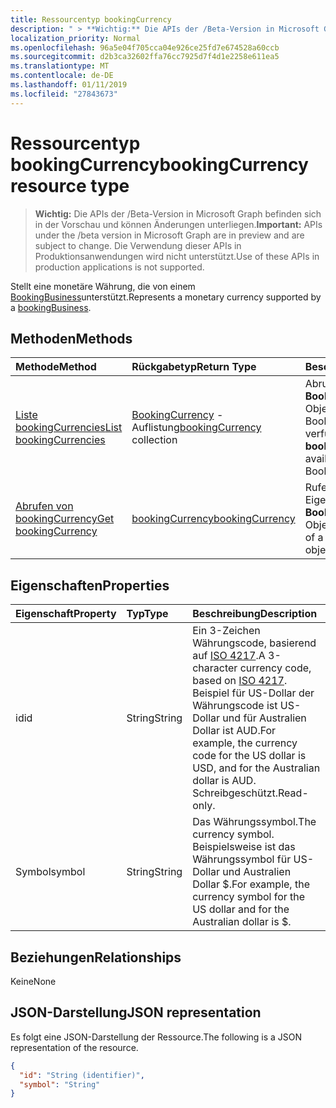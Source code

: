 ```yaml
---
title: Ressourcentyp bookingCurrency
description: " > **Wichtig:** Die APIs der /Beta-Version in Microsoft Graph befinden sich in der Vorschau und können Änderungen unterliegen. Die Verwendung dieser APIs in Produktionsanwendungen wird nicht unterstützt."
localization_priority: Normal
ms.openlocfilehash: 96a5e04f705cca04e926ce25fd7e674528a60ccb
ms.sourcegitcommit: d2b3ca32602ffa76cc7925d7f4d1e2258e611ea5
ms.translationtype: MT
ms.contentlocale: de-DE
ms.lasthandoff: 01/11/2019
ms.locfileid: "27843673"
---
```

# <a name="bookingcurrency-resource-type"></a><span data-ttu-id="2d703-104">Ressourcentyp bookingCurrency</span><span class="sxs-lookup"><span data-stu-id="2d703-104">bookingCurrency resource type</span></span>

 > <span data-ttu-id="2d703-105">**Wichtig:** Die APIs der /Beta-Version in Microsoft Graph befinden sich in der Vorschau und können Änderungen unterliegen.</span><span class="sxs-lookup"><span data-stu-id="2d703-105">**Important:** APIs under the /beta version in Microsoft Graph are in preview and are subject to change.</span></span> <span data-ttu-id="2d703-106">Die Verwendung dieser APIs in Produktionsanwendungen wird nicht unterstützt.</span><span class="sxs-lookup"><span data-stu-id="2d703-106">Use of these APIs in production applications is not supported.</span></span>
 
<span data-ttu-id="2d703-107">Stellt eine monetäre Währung, die von einem [BookingBusiness](bookingbusiness.md)unterstützt.</span><span class="sxs-lookup"><span data-stu-id="2d703-107">Represents a monetary currency supported by a [bookingBusiness](bookingbusiness.md).</span></span>


## <a name="methods"></a><span data-ttu-id="2d703-108">Methoden</span><span class="sxs-lookup"><span data-stu-id="2d703-108">Methods</span></span>

| <span data-ttu-id="2d703-109">Methode</span><span class="sxs-lookup"><span data-stu-id="2d703-109">Method</span></span>           | <span data-ttu-id="2d703-110">Rückgabetyp</span><span class="sxs-lookup"><span data-stu-id="2d703-110">Return Type</span></span>    |<span data-ttu-id="2d703-111">Beschreibung</span><span class="sxs-lookup"><span data-stu-id="2d703-111">Description</span></span>|
|:---------------|:--------|:----------|
|[<span data-ttu-id="2d703-112">Liste bookingCurrencies</span><span class="sxs-lookup"><span data-stu-id="2d703-112">List bookingCurrencies</span></span>](../api/bookingcurrency-list.md) | <span data-ttu-id="2d703-113">[BookingCurrency](bookingcurrency.md) -Auflistung</span><span class="sxs-lookup"><span data-stu-id="2d703-113">[bookingCurrency](bookingcurrency.md) collection</span></span> |<span data-ttu-id="2d703-114">Abrufen einer Liste von **BookingCurrency** -Objekten für ein Microsoft Bookings Unternehmen verfügbar.</span><span class="sxs-lookup"><span data-stu-id="2d703-114">Get a list of **bookingCurrency** objects available to a Microsoft Bookings business.</span></span>|
|[<span data-ttu-id="2d703-115">Abrufen von bookingCurrency</span><span class="sxs-lookup"><span data-stu-id="2d703-115">Get bookingCurrency</span></span>](../api/bookingcurrency-get.md) | [<span data-ttu-id="2d703-116">bookingCurrency</span><span class="sxs-lookup"><span data-stu-id="2d703-116">bookingCurrency</span></span>](bookingcurrency.md) |<span data-ttu-id="2d703-117">Rufen Sie die Eigenschaften eines **BookingCurrency** -Objekts.</span><span class="sxs-lookup"><span data-stu-id="2d703-117">Get the properties of a **bookingCurrency** object.</span></span>|


## <a name="properties"></a><span data-ttu-id="2d703-118">Eigenschaften</span><span class="sxs-lookup"><span data-stu-id="2d703-118">Properties</span></span>
| <span data-ttu-id="2d703-119">Eigenschaft</span><span class="sxs-lookup"><span data-stu-id="2d703-119">Property</span></span>     | <span data-ttu-id="2d703-120">Typ</span><span class="sxs-lookup"><span data-stu-id="2d703-120">Type</span></span>   |<span data-ttu-id="2d703-121">Beschreibung</span><span class="sxs-lookup"><span data-stu-id="2d703-121">Description</span></span>|
|:---------------|:--------|:----------|
|<span data-ttu-id="2d703-122">id</span><span class="sxs-lookup"><span data-stu-id="2d703-122">id</span></span>|<span data-ttu-id="2d703-123">String</span><span class="sxs-lookup"><span data-stu-id="2d703-123">String</span></span>| <span data-ttu-id="2d703-124">Ein 3-Zeichen Währungscode, basierend auf [ISO 4217](https://www.iso.org/iso-4217-currency-codes.html).</span><span class="sxs-lookup"><span data-stu-id="2d703-124">A 3-character currency code, based on [ISO 4217](https://www.iso.org/iso-4217-currency-codes.html).</span></span> <span data-ttu-id="2d703-125">Beispiel für US-Dollar der Währungscode ist US-Dollar und für Australien Dollar ist AUD.</span><span class="sxs-lookup"><span data-stu-id="2d703-125">For example, the currency code for the US dollar is USD, and for the Australian dollar is AUD.</span></span> <span data-ttu-id="2d703-126">Schreibgeschützt.</span><span class="sxs-lookup"><span data-stu-id="2d703-126">Read-only.</span></span>|
|<span data-ttu-id="2d703-127">Symbol</span><span class="sxs-lookup"><span data-stu-id="2d703-127">symbol</span></span>|<span data-ttu-id="2d703-128">String</span><span class="sxs-lookup"><span data-stu-id="2d703-128">String</span></span>| <span data-ttu-id="2d703-129">Das Währungssymbol.</span><span class="sxs-lookup"><span data-stu-id="2d703-129">The currency symbol.</span></span> <span data-ttu-id="2d703-130">Beispielsweise ist das Währungssymbol für US-Dollar und Australien Dollar $.</span><span class="sxs-lookup"><span data-stu-id="2d703-130">For example, the currency symbol for the US dollar and for the Australian dollar is $.</span></span>  |

## <a name="relationships"></a><span data-ttu-id="2d703-131">Beziehungen</span><span class="sxs-lookup"><span data-stu-id="2d703-131">Relationships</span></span>
<span data-ttu-id="2d703-132">Keine</span><span class="sxs-lookup"><span data-stu-id="2d703-132">None</span></span>


## <a name="json-representation"></a><span data-ttu-id="2d703-133">JSON-Darstellung</span><span class="sxs-lookup"><span data-stu-id="2d703-133">JSON representation</span></span>

<span data-ttu-id="2d703-134">Es folgt eine JSON-Darstellung der Ressource.</span><span class="sxs-lookup"><span data-stu-id="2d703-134">The following is a JSON representation of the resource.</span></span>

<!-- {
  "blockType": "resource",
  "optionalProperties": [

  ],
  "@odata.type": "microsoft.graph.bookingCurrency"
}-->

```json
{
  "id": "String (identifier)",
  "symbol": "String"
}

```

<!-- uuid: 8fcb5dbc-d5aa-4681-8e31-b001d5168d79
2015-10-25 14:57:30 UTC -->
<!-- {
  "type": "#page.annotation",
  "description": "bookingCurrency resource",
  "keywords": "",
  "section": "documentation",
  "tocPath": ""
}-->
